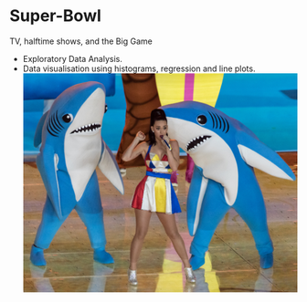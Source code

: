 # Super-Bowl
TV, halftime shows, and the Big Game

- Exploratory Data Analysis.
- Data visualisation using histograms, regression and line plots.
![](https://github.com/Cinda85/Super-Bowl/blob/main/left_shark.jpg)
